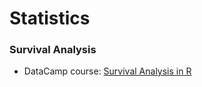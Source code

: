 # Statistics

### Survival Analysis
- DataCamp course:  [Survival Analysis in R](https://www.datacamp.com/courses/survival-analysis-in-r)

